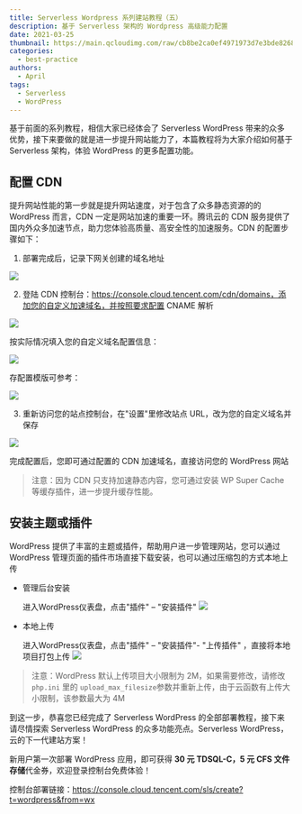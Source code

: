 ```yaml
---
title: Serverless Wordpress 系列建站教程（五）
description: 基于 Serverless 架构的 Wordpress 高级能力配置
date: 2021-03-25
thumbnail: https://main.qcloudimg.com/raw/cb8be2ca0ef4971973d7e3bde82687f6.jpg
categories:
  - best-practice
authors:
  - April
tags:
  - Serverless
  - WordPress
---
```


基于前面的系列教程，相信大家已经体会了 Serverless WordPress 带来的众多优势，接下来要做的就是进一步提升网站能力了，本篇教程将为大家介绍如何基于 Serverless 架构，体验 WordPress 的更多配置功能。

## 配置 CDN

提升网站性能的第一步就是提升网站速度，对于包含了众多静态资源的的 WordPress 而言，CDN 一定是网站加速的重要一环。腾讯云的 CDN 服务提供了国内外众多加速节点，助力您体验高质量、高安全性的加速服务。CDN 的配置步骤如下：

1. 部署完成后，记录下网关创建的域名地址

![](https://main.qcloudimg.com/raw/dec6840d34f173e2da7976445c6a23f1.png)

2. 登陆 CDN 控制台：https://console.cloud.tencent.com/cdn/domains，添加您的自定义加速域名，并按照要求配置 CNAME 解析

![](https://main.qcloudimg.com/raw/70837df3a8dffe78844a7b875833ec6b.png)

按实际情况填入您的自定义域名配置信息：

![](https://main.qcloudimg.com/raw/f0c533b5e4e5bbe0bf598b5d9a70b6a1.png)

存配置模版可参考：

![](https://main.qcloudimg.com/raw/1ca56aa9d8d6bdb9ce9fd6e541db91e2.png)

3. 重新访问您的站点控制台，在"设置"里修改站点 URL，改为您的自定义域名并保存

![](https://main.qcloudimg.com/raw/6a2f34073741ac395444ffc3dc92953e.png)

完成配置后，您即可通过配置的 CDN 加速域名，直接访问您的 WordPress 网站

> 注意：因为 CDN 只支持加速静态内容，您可通过安装 WP Super Cache 等缓存插件，进一步提升缓存性能。

## 安装主题或插件

WordPress 提供了丰富的主题或插件，帮助用户进一步管理网站，您可以通过 WordPress 管理页面的插件市场直接下载安装，也可以通过压缩包的方式本地上传
- 管理后台安装

   进入WordPress仪表盘，点击"插件" – "安装插件"
   ![](https://main.qcloudimg.com/raw/0879caf2d10b97375f80ebe7702b2ca1.png)

- 本地上传

   进入WordPress仪表盘，点击"插件" – "安装插件"- "上传插件" ，直接将本地项目打包上传
   ![](https://main.qcloudimg.com/raw/90717624f570f93bbeaf976865db7d29.png)

> 注意：WordPress 默认上传项目大小限制为 2M，如果需要修改，请修改`php.ini` 里的 `upload_max_filesize`参数并重新上传，由于云函数有上传大小限制，该参数最大为 4M

到这一步，恭喜您已经完成了 Serverless WordPress 的全部部署教程，接下来请尽情探索 Serverless WordPress 的众多功能亮点。Serverless WordPress，云的下一代建站方案！

新用户第一次部署 WordPress 应用，即可获得 **30 元 TDSQL-C，5 元 CFS 文件存储**代金券，欢迎登录控制台免费体验！

控制台部署链接：https://console.cloud.tencent.com/sls/create?t=wordpress&from=wx
